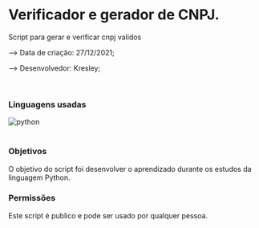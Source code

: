 # Verificador e gerador de CNPJ.
 <p>Script para gerar e verificar cnpj validos</p>
 <p>--> Data de criação: 27/12/2021;</p>
 <p>--> Desenvolvedor: Kresley;</p>
</div><br/>
<div>
    <h3>Linguagens usadas</h3>
    <img align="center" alt="python" src="https://img.shields.io/badge/Python-14354C?style=for-the-badge&logo=python&logoColor=white" />
</div>
</div><br/>
<div>
    <h3> Objetivos</h3>
    <p>O objetivo do script foi desenvolver o aprendizado durante os estudos da linguagem Python.</p>
</div>
<div>
    <h3> Permissões</h3>
    <p>Este script é publico e pode ser usado por qualquer pessoa.</p>
</div>

